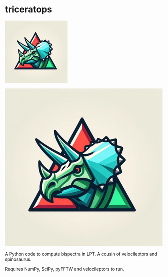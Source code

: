 # triceratops

<img src="logo.png" width="200" height="200" />


![Triceratops Logo](logo.png)


A Python code to compute bispectra in LPT. A cousin of velocileptors and spinosaurus.

Requires NumPy, SciPy, pyFFTW and velocileptors to run.


